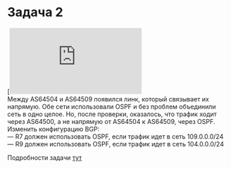 # Задача 2

[![](https://dan4i4ek.info/src/94.html)  
Между AS64504 и AS64509 появился линк, который связывает их напрямую. Обе сети использовали OSPF и без проблем объединили сеть в одно целое. Но, после проверки, оказалось, что трафик ходит через AS64500, а не напрямую от AS64504 к AS64509, через OSPF.  
Изменить конфигурацию BGP:  
— R7 должен использовать OSPF, если трафик идет в сеть 109.0.0.0/24  
— R9 должен использовать OSPF, если трафик идет в сеть 104.0.0.0/24  

Подробности задачи [тут](https://linkmeup.ru/blog/94.html)  

